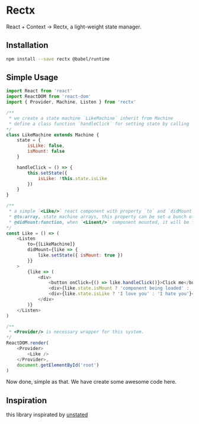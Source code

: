 # Rectx

React + Context -> Rectx, a light-weight state manager.

## Installation

```bash
npm install --save rectx @babel/runtime
```

## Simple Usage

```js
import React from 'react'
import ReactDOM from 'react-dom'
import { Provider, Machine, Listen } from 'rectx'

/**
 * we create a state machine `LikeMachine` inherit from Machine
 * define a class function `handleClick` for setting state by calling `this.setState`
*/
class LikeMachine extends Machine {
    state = {
        isLike: false,
        isMount: false
    }

    handleClick = () => {
        this.setState({
            isLike: !this.state.isLike
        })
    }
}

/**
 * a simple `<Like/>` react component with property `to` and `didMount`
 * @to:array, state machine arrays, this property can be set a bunch of `Machine`
 * @didMount:function, when `<Lisent/>` component mounted, it will be fired. The arguments is the instances of `Machine`
*/
const Like = () => (
    <Listen
        to={[LikeMachine]}
        didMount={like => {
            like.setState({ isMount: true })
        }}
    >
        {like => (
            <div>
                <button onClick={() => like.handleClick()}>Click me</button>
                <div>{like.state.isMount ? 'component being loaded' : 'component not loaded'}</div>
                <div>{like.state.isLike ? 'I love you' : 'I hate you'}</div>
            </div>
        )}
    </Listen>
)

/**
 * <Provider/> is necessary wrapper for this system.
*/
ReactDOM.render(
    <Provider>
        <Like />
    </Provider>,
    document.getElementById('root')
)
```

Now done, simple as that. We have create some awesome code here.

## Inspiration

this library inspirated by [unstated](https://unstated.io)
